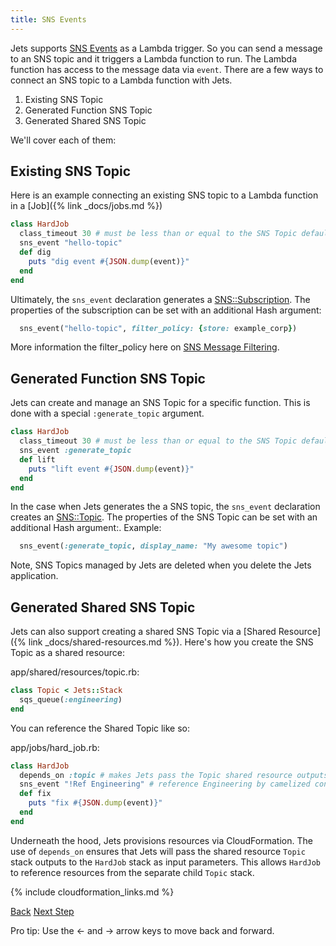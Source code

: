 ```yaml
---
title: SNS Events
---
```


Jets supports [SNS Events](https://docs.aws.amazon.com/lambda/latest/dg/with-sns-example.html) as a Lambda trigger. So you can send a message to an SNS topic and it triggers a Lambda function to run.  The Lambda function has access to the message data via `event`. There are a few ways to connect an SNS topic to a Lambda function with Jets.

1. Existing SNS Topic
2. Generated Function SNS Topic
3. Generated Shared SNS Topic

We'll cover each of them:

## Existing SNS Topic

Here is an example connecting an existing SNS topic to a Lambda function in a [Job]({% link _docs/jobs.md %})

```ruby
class HardJob
  class_timeout 30 # must be less than or equal to the SNS Topic default timeout
  sns_event "hello-topic"
  def dig
    puts "dig event #{JSON.dump(event)}"
  end
end
```

Ultimately, the `sns_event` declaration generates a [SNS::Subscription](https://docs.aws.amazon.com/AWSCloudFormation/latest/UserGuide/aws-resource-sns-subscription.html).  The properties of the subscription can be set with an additional Hash argument:

```ruby
  sns_event("hello-topic", filter_policy: {store: example_corp})
```

More information the filter_policy here on [SNS Message Filtering](https://docs.aws.amazon.com/sns/latest/dg/sns-message-filtering.html).

## Generated Function SNS Topic

Jets can create and manage an SNS Topic for a specific function. This is done with a special `:generate_topic` argument.

```ruby
class HardJob
  class_timeout 30 # must be less than or equal to the SNS Topic default timeout
  sns_event :generate_topic
  def lift
    puts "lift event #{JSON.dump(event)}"
  end
end
```

In the case when Jets generates the a SNS topic, the `sns_event` declaration creates an [SNS::Topic](https://docs.aws.amazon.com/AWSCloudFormation/latest/UserGuide/aws-properties-sns-topic.html). The properties of the SNS Topic can be set with an additional Hash argument:.  Example:

```ruby
  sns_event(:generate_topic, display_name: "My awesome topic")
```

Note, SNS Topics managed by Jets are deleted when you delete the Jets application.

## Generated Shared SNS Topic

Jets can also support creating a shared SNS Topic via a [Shared Resource]({% link _docs/shared-resources.md %}). Here's how you create the SNS Topic as a shared resource:

app/shared/resources/topic.rb:

```ruby
class Topic < Jets::Stack
  sqs_queue(:engineering)
end
```

You can reference the Shared Topic like so:

app/jobs/hard_job.rb:

```ruby
class HardJob
  depends_on :topic # makes Jets pass the Topic shared resource outputs to HardJob
  sns_event "!Ref Engineering" # reference Engineering by camelized convention
  def fix
    puts "fix #{JSON.dump(event)}"
  end
end
```

Underneath the hood, Jets provisions resources via CloudFormation.  The use of `depends_on` ensures that Jets will pass the shared resource `Topic` stack outputs to the `HardJob` stack as input parameters. This allows `HardJob` to reference resources from the separate child `Topic` stack.

{% include cloudformation_links.md %}

<a id="prev" class="btn btn-basic" href="{% link _docs/events-cloudwatch.md %}">Back</a>
<a id="next" class="btn btn-primary" href="{% link _docs/tutorials.md %}">Next Step</a>
<p class="keyboard-tip">Pro tip: Use the <- and -> arrow keys to move back and forward.</p>
